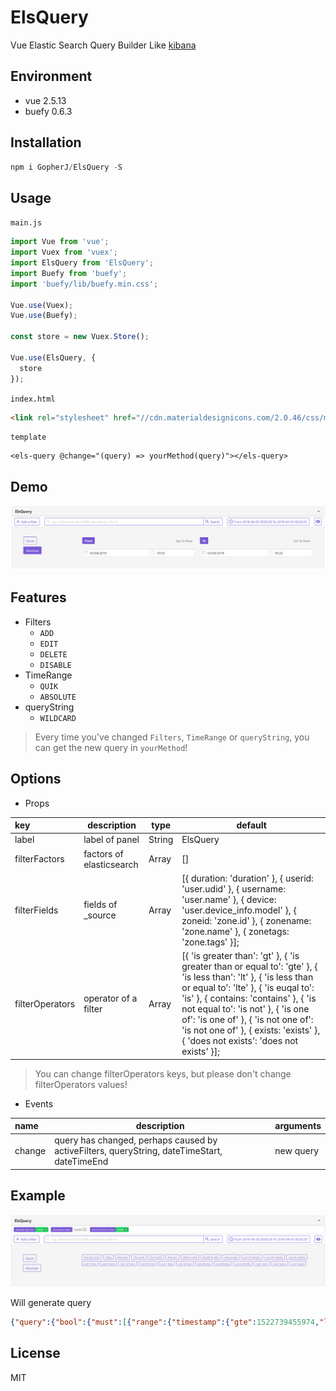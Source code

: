 # ElsQuery

Vue Elastic Search Query Builder Like [kibana](https://demo.elastic.co/app/kibana#/dashboard/b7be4700-6837-11e7-bd1c-eb5e5ad48f8b)


## Environment

- vue 2.5.13
- buefy 0.6.3


## Installation

```javascript
npm i GopherJ/ElsQuery -S
```


## Usage

`main.js`
```javascript
import Vue from 'vue';
import Vuex from 'vuex';
import ElsQuery from 'ElsQuery';
import Buefy from 'buefy';
import 'buefy/lib/buefy.min.css';

Vue.use(Vuex);
Vue.use(Buefy);

const store = new Vuex.Store();

Vue.use(ElsQuery, {
  store
});
```
`index.html`
```html
<link rel="stylesheet" href="//cdn.materialdesignicons.com/2.0.46/css/materialdesignicons.min.css">
```
`template`
```vue
<els-query @change="(query) => yourMethod(query)"></els-query>
```


## Demo

![](./images/ElsQuery.PNG)


## Features

- Filters
  - `ADD`
  - `EDIT`
  - `DELETE`
  - `DISABLE`
- TimeRange
  - `QUIK`
  - `ABSOLUTE`
- queryString
  - `WILDCARD`

> Every time you've changed `Filters`, `TimeRange` or `queryString`, you can get the new query in `yourMethod`!


## Options

- Props

|key|description|type|default|
|:---|---|---|---|
| label|label of panel|String|ElsQuery|
| filterFactors|factors of elasticsearch|Array|[]|
| filterFields|fields of _source|Array|[{ duration: 'duration' }, { userid: 'user.udid' }, { username: 'user.name' }, { device: 'user.device_info.model' }, { zoneid: 'zone.id' }, { zonename: 'zone.name' }, { zonetags: 'zone.tags' }];| 
| filterOperators|operator of a filter|Array|[{ 'is greater than': 'gt' }, { 'is greater than or equal to': 'gte' }, { 'is less than': 'lt' }, { 'is less than or equal to': 'lte' }, { 'is euqal to': 'is' }, { contains: 'contains' }, { 'is not equal to': 'is not' }, { 'is one of': 'is one of' }, { 'is not one of': 'is not one of' }, { exists: 'exists' }, { 'does not exists': 'does not exists' }];|

> You can change filterOperators keys, but please don't change filterOperators values!

- Events

|name|description|arguments|
|:---|---|---|
|change|query has changed, perhaps caused by activeFilters, queryString, dateTimeStart, dateTimeEnd|new query|


## Example

![](./images/ElsQuery2.PNG)

Will generate query
```json
{"query":{"bool":{"must":[{"range":{"timestamp":{"gte":1522739455974,"lte":1522740355974,"format":"epoch_millis"}}},{"range":{"duration":{"gte":"asa"}}},{"bool":{"should":[{"match_phrase":{"zone.id":"sas"}}],"minimum_should_match":1}}],"must_not":[]}}}
```


## License
MIT

